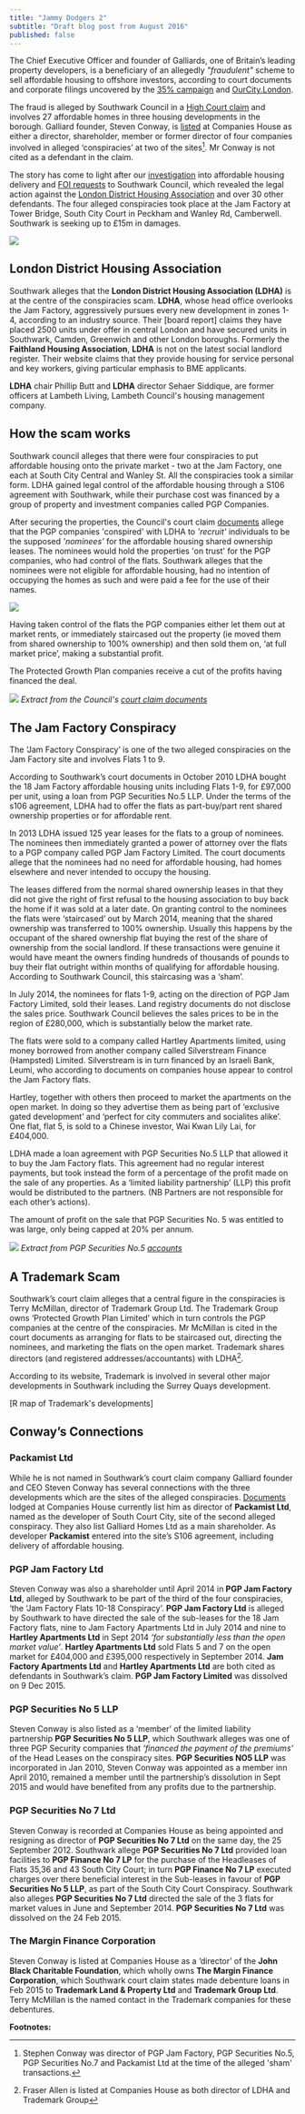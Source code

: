 ```yaml
---
title: "Jammy Dodgers 2"
subtitle: "Draft blog post from August 2016"
published: false
---
```

The Chief Executive Officer and founder of Galliards, one of Britain’s leading property developers, is a beneficiary of an allegedly _"fraudulent"_ scheme to sell affordable housing to offshore investors, according to court documents and corporate filings uncovered by the [35% campaign](http://35percent.org) and [OurCity.London](http://ourcity.london).

The fraud is alleged by Southwark Council in a [High Court claim](http://35percent.org/img/2016poc.pdf) and involves 27 affordable homes in three housing developments in the borough.  Galliard founder, Steven Conway, is [listed](https://beta.companieshouse.gov.uk/officers/p--y1bVdFV0XhrlVzfLKQoAhi0c/appointments) at Companies House as either a director, shareholder, member or former director of four companies involved in alleged ‘conspiracies’ at two of the sites[^1]. Mr Conway is not cited as a defendant in the claim. 

The story has come to light after our [investigation](http://35percent.org/2016-12-12-ombudsman-slams-southwark-for-no-s106-monitoring/) into affordable housing delivery and [FOI requests](https://www.whatdotheyknow.com/request/hartleys_jam_factory_redevelopme) to Southwark Council, which revealed the legal action against the [London District Housing Association](http://www.londondha.com/) and over 30 other defendants. The four alleged conspiracies took place at the Jam Factory at Tower Bridge, South City Court in Peckham and Wanley Rd, Camberwell. Southwark is seeking up to £15m in damages.

![](http://35percent.org/img/courtclaim.png)

## London District Housing Association
Southwark alleges that the __London District Housing Association (LDHA)__ is at the centre of the conspiracies scam. __LDHA__, whose head office overlooks the Jam Factory, aggressively pursues every new development in zones 1-4, according to an industry source. Their [board report] claims they have placed 2500 units under offer in central London and have secured units in Southwark, Camden, Greenwich and other London boroughs. Formerly the __Faithland Housing Association__, __LDHA__ is not on the latest social landlord register. Their website claims that they provide housing for service personal and key workers, giving particular emphasis to BME applicants. 

__LDHA__ chair Phillip Butt and __LDHA__ director Sehaer Siddique, are former officers at Lambeth Living, Lambeth Council's housing management company.

## How the scam works
Southwark council alleges that there were four conspiracies to put affordable housing onto the private market - two at the Jam Factory, one each at South City Central and Wanley St. All the conspiracies took a similar form. LDHA gained legal control of the affordable housing through a S106 agreement with Southwark, while their purchase cost was financed by a group of property and investment companies called PGP Companies.

After securing the properties, the Council's court claim [documents](http://35percent.org/img/2016poc.pdf) allege that the PGP companies 'conspired' with LDHA to _'recruit'_ individuals to be the supposed _'nominees'_ for the affordable housing shared ownership leases. The nominees would hold the properties 'on trust' for the PGP companies, who had control of the flats. Southwark alleges that the nominees were not eligible for affordable housing, had no intention of occupying the homes as such and were paid a fee for the use of their names.

![](/img/organogram.gif)

Having taken control of the flats the PGP companies either let them out at market rents, or immediately staircased out the property (ie moved them from shared ownership to 100% ownership) and then sold them on, ‘at full market price’, making a substantial profit.

The Protected Growth Plan companies receive a cut of the profits having financed the deal. 

![](http://35percent.org/img/2016poc.png)
*Extract from the Council's [court claim documents](http://35percent.org/img/2016poc.pdf)*

## The Jam Factory Conspiracy
The ‘Jam Factory Conspiracy’ is one of the two alleged conspiracies on the Jam Factory site and involves Flats 1 to 9. 

According to Southwark’s court documents in October 2010 LDHA bought the 18 Jam Factory affordable housing units including Flats 1-9, for £97,000 per unit, using a loan from PGP Securities No.5 LLP. Under the terms of the s106 agreement, LDHA had to offer the flats as part-buy/part rent shared ownership properties or for affordable rent.

In 2013 LDHA issued 125 year leases for the flats to a group of nominees. The nominees then immediately granted a power of attorney over the flats to a PGP company called PGP Jam Factory Limited. The court documents allege that the nominees had no need for affordable housing, had homes elsewhere and never intended to occupy the housing.

The leases differed from the normal shared ownership leases in that they did not give the right of first refusal to the housing association to buy back the home if it was sold at a later date.
On granting control to the nominees the flats were ‘staircased’ out by March 2014, meaning that the shared ownership was transferred to 100% ownership. Usually this happens by the occupant of the shared ownership flat buying the rest of the share of ownership from the social landlord. If these transactions were genuine it would have meant the owners finding hundreds of thousands of pounds to buy their flat outright within months of qualifying for affordable housing. According to Southwark Council, this staircasing was a ‘sham’.

In July 2014, the nominees for flats 1-9, acting on the direction of PGP Jam Factory Limited, sold their leases. Land registry documents do not disclose the sales price. Southwark Council believes the sales prices to be in the region of £280,000, which is substantially below the market rate.

The flats were sold to a company called Hartley Apartments limited, using money borrowed from another company called Silverstream Finance (Hampsted) Limited. Silverstream is in turn financed by an Israeli Bank, Leumi, who according to documents on companies house appear to control the Jam Factory flats.

Hartley, together with others then proceed to market the apartments on the open market. In doing so they advertise them as being part of ‘exclusive gated development’ and ‘perfect for city commuters and socialites alike’. One flat, flat 5, is sold to a Chinese investor, Wai Kwan Lily Lai, for £404,000.

LDHA made a loan agreement with PGP Securities No.5 LLP that allowed it to buy the Jam Factory flats. This agreement had no regular interest payments, but took instead the form of a percentage of the profit made on the sale of any properties. As a ‘limited liability partnership’ (LLP) this profit would be distributed to the partners. (NB Partners are not responsible for each other’s actions).

The amount of profit on the sale that PGP Securities No. 5 was entitled to was large, only being capped at 20% per annum.

![](http://35percent.org/img/mortgageadvances.png)
*Extract from PGP Securities No.5 [accounts](https://beta.companieshouse.gov.uk/company/OC351956/filing-history/MzA0NDg4NDY5NGFkaXF6a2N4/document?format=pdf&download=0)*

## A Trademark Scam
Southwark’s court claim alleges that a central figure in the conspiracies is Terry McMillan, director of Trademark Group Ltd. The Trademark Group owns ‘Protected Growth Plan Limited’ which in turn controls the PGP companies at the centre of the conspiracies. Mr McMillan is cited in the court documents as arranging for flats to be staircased out, directing the nominees, and marketing the flats on the open market. Trademark shares directors (and registered addresses/accountants) with LDHA[^2].

According to its website, Trademark is involved in several other major developments in Southwark including the Surrey Quays development. 

[R map of Trademark's developments]

## Conway’s Connections
### Packamist Ltd
While he is not named in Southwark’s court claim company Galliard founder and CEO Steven Conway has several connections with the three developments which are the sites of the alleged conspiracies. [Documents](https://beta.companieshouse.gov.uk/company/02850256/filing-history/MzE0NjI1NzcwOGFkaXF6a2N4/document?format=pdf&download=0) lodged at Companies House currently list him as director of __Packamist Ltd__, named as the developer of South Court City, site of the second alleged conspiracy. They also list Galliard Homes Ltd as a main shareholder. As developer __Packamist__ entered into the site’s S106 agreement, including delivery of affordable housing.

### PGP Jam Factory Ltd
Steven Conway was also a shareholder until April 2014 in __PGP Jam Factory Ltd__, alleged by Southwark to be part of the third of the four conspiracies, ‘the ‘Jam Factory Flats 10-18 Conspiracy’.
__PGP Jam Factory Ltd__ is alleged by Southwark to have directed the sale of the sub-leases for the 18 Jam Factory flats, nine to Jam Factory Apartments Ltd in July 2014 and nine to __Hartley Apartments Ltd__ in Sept 2014 _‘for substantially less than the open market value’_. __Hartley Apartments Ltd__ sold Flats 5 and 7 on the open market for £404,000 and £395,000 respectively in September 2014. __Jam Factory Apartments Ltd__ and __Hartley Apartments Ltd__ are both cited as defendants in Southwark’s claim. __PGP Jam Factory Limited__ was dissolved on 9 Dec 2015.

### PGP Securities No 5 LLP
Steven Conway is also listed as a ‘member’ of the limited liability partnership __PGP Securities No 5 LLP__, which Southwark alleges was one of three PGP Security companies that _‘financed the payment of the premiums’_ of the Head Leases on the conspiracy sites. __PGP Securities NO5 LLP__ was incorporated in Jan 2010, Steven Conway was appointed as a member inn April 2010, remained a member until the partnership’s dissolution in Sept 2015 and would have benefited from any profits due to the partnership.

### PGP Securities No 7 Ltd
Steven Conway is recorded at Companies House as being appointed and resigning as director of __PGP Securities No 7 Ltd__ on the same day, the 25 September 2012.
Southwark allege __PGP Securities No 7 Ltd__ provided loan facilities to __PGP Finance No 7 LP__ for the purchase of the Headleases of Flats 35,36 and 43 South City Court; in turn __PGP Finance No 7 LP__  executed charges over there beneficial interest in the Sub-leases in favour of __PGP Securities No 5 LLP__, as part of the South City Court Conspiracy. Southwark also alleges __PGP Securities No 7 Ltd__ directed the sale of the 3 flats for market values in June and September 2014. __PGP Securities No 7 Ltd__ was dissolved on the 24 Feb 2015.

### The Margin Finance Corporation
Steven Conway is listed at Companies House as a ‘director’ of the __John Black Charitable Foundation__, which wholly owns __The Margin Finance Corporation__, which Southwark court claim states made debenture loans in Feb 2015 to __Trademark Land & Property Ltd__ and __Trademark Group Ltd__.  Terry McMillan is the named contact in the Trademark companies for these debentures.

__Footnotes:__
[^1]: Stephen Conway was director of PGP Jam Factory, PGP Securities No.5, PGP Securities No.7 and Packamist Ltd at the time of the alleged 'sham' transactions.

[^2]: Fraser Allen is listed at Companies House as both director of LDHA and Trademark Group
